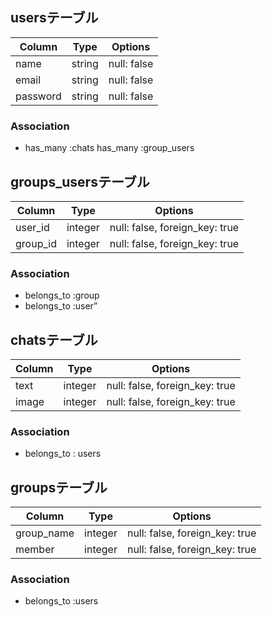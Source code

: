 ## usersテーブル
|Column|Type|Options|
|------|----|-------|
|name|string|null: false|
|email|string|null: false|
|password|string|null: false|
### Association
- has_many :chats
  has_many :group_users

## groups_usersテーブル

|Column|Type|Options|
|------|----|-------|
|user_id|integer|null: false, foreign_key: true|
|group_id|integer|null: false, foreign_key: true|

### Association
- belongs_to :group
- belongs_to :user”

## chatsテーブル


|Column|Type|Options|
|------|----|-------|
|text|integer|null: false, foreign_key: true|
|image|integer|null: false, foreign_key: true|

### Association
- belongs_to : users


## groupsテーブル

|Column|Type|Options|
|------|----|-------|
|group_name|integer|null: false, foreign_key: true|
|member|integer|null: false, foreign_key: true|
### Association
- belongs_to :users

